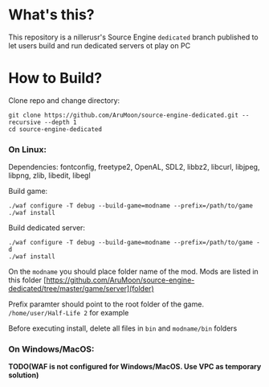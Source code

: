 # What's this?
This repository is a nillerusr's Source Engine `dedicated` branch published to let users build and run dedicated servers ot play on PC

# How to Build?
Clone repo and change directory:
```
git clone https://github.com/AruMoon/source-engine-dedicated.git --recursive --depth 1
cd source-engine-dedicated
```
### On Linux:

Dependencies:
fontconfig, freetype2, OpenAL, SDL2, libbz2, libcurl, libjpeg, libpng, zlib, libedit, libegl

Build game:
```
./waf configure -T debug --build-game=modname --prefix=/path/to/game
./waf install
```
Build dedicated server:
```
./waf configure -T debug --build-game=modname --prefix=/path/to/game -d
./waf install
```

On the `modname` you should place folder name of the mod. Mods are listed in this folder [https://github.com/AruMoon/source-engine-dedicated/tree/master/game/server](folder)

Prefix paramter should point to the root folder of the game. `/home/user/Half-Life 2` for example

Before executing install, delete all files in `bin` and `modname/bin` folders


### On Windows/MacOS:
**TODO(WAF is not configured for Windows/MacOS. Use VPC as temporary solution)**
